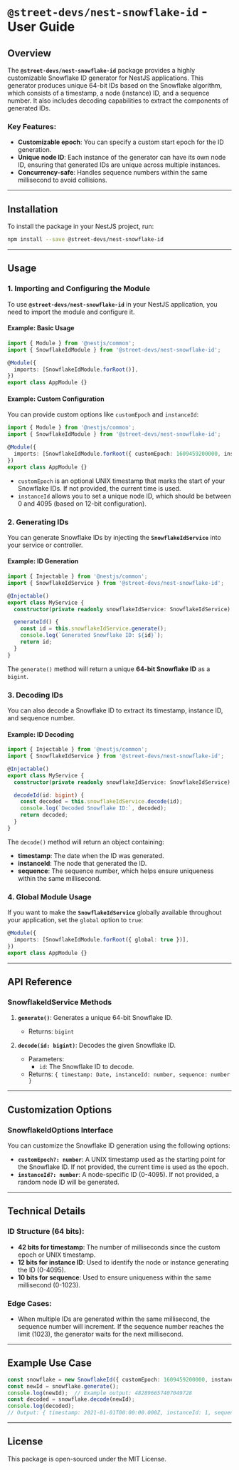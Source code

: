 # **`@street-devs/nest-snowflake-id` - User Guide**

## Overview

The **`@street-devs/nest-snowflake-id`** package provides a highly customizable Snowflake ID generator for NestJS applications. This generator produces unique 64-bit IDs based on the Snowflake algorithm, which consists of a timestamp, a node (instance) ID, and a sequence number. It also includes decoding capabilities to extract the components of generated IDs.

### Key Features:
- **Customizable epoch**: You can specify a custom start epoch for the ID generation.
- **Unique node ID**: Each instance of the generator can have its own node ID, ensuring that generated IDs are unique across multiple instances.
- **Concurrency-safe**: Handles sequence numbers within the same millisecond to avoid collisions.

---

## Installation

To install the package in your NestJS project, run:

```bash
npm install --save @street-devs/nest-snowflake-id
```

---

## Usage

### 1. Importing and Configuring the Module

To use **`@street-devs/nest-snowflake-id`** in your NestJS application, you need to import the module and configure it.

#### Example: Basic Usage

```typescript
import { Module } from '@nestjs/common';
import { SnowflakeIdModule } from '@street-devs/nest-snowflake-id';

@Module({
  imports: [SnowflakeIdModule.forRoot()],
})
export class AppModule {}
```

#### Example: Custom Configuration

You can provide custom options like `customEpoch` and `instanceId`:

```typescript
import { Module } from '@nestjs/common';
import { SnowflakeIdModule } from '@street-devs/nest-snowflake-id';

@Module({
  imports: [SnowflakeIdModule.forRoot({ customEpoch: 1609459200000, instanceId: 1 })], // custom epoch and node ID
})
export class AppModule {}
```

- `customEpoch` is an optional UNIX timestamp that marks the start of your Snowflake IDs. If not provided, the current time is used.
- `instanceId` allows you to set a unique node ID, which should be between 0 and 4095 (based on 12-bit configuration).

### 2. Generating IDs

You can generate Snowflake IDs by injecting the **`SnowflakeIdService`** into your service or controller.

#### Example: ID Generation

```typescript
import { Injectable } from '@nestjs/common';
import { SnowflakeIdService } from '@street-devs/nest-snowflake-id';

@Injectable()
export class MyService {
  constructor(private readonly snowflakeIdService: SnowflakeIdService) {}

  generateId() {
    const id = this.snowflakeIdService.generate();
    console.log(`Generated Snowflake ID: ${id}`);
    return id;
  }
}
```

The `generate()` method will return a unique **64-bit Snowflake ID** as a `bigint`.

### 3. Decoding IDs

You can also decode a Snowflake ID to extract its timestamp, instance ID, and sequence number.

#### Example: ID Decoding

```typescript
import { Injectable } from '@nestjs/common';
import { SnowflakeIdService } from '@street-devs/nest-snowflake-id';

@Injectable()
export class MyService {
  constructor(private readonly snowflakeIdService: SnowflakeIdService) {}

  decodeId(id: bigint) {
    const decoded = this.snowflakeIdService.decode(id);
    console.log(`Decoded Snowflake ID:`, decoded);
    return decoded;
  }
}
```

The `decode()` method will return an object containing:
- **timestamp**: The date when the ID was generated.
- **instanceId**: The node that generated the ID.
- **sequence**: The sequence number, which helps ensure uniqueness within the same millisecond.

### 4. Global Module Usage

If you want to make the **`SnowflakeIdService`** globally available throughout your application, set the `global` option to `true`:

```typescript
@Module({
  imports: [SnowflakeIdModule.forRoot({ global: true })],
})
export class AppModule {}
```

---

## API Reference

### SnowflakeIdService Methods

1. **`generate()`**: Generates a unique 64-bit Snowflake ID.
    - Returns: `bigint`

2. **`decode(id: bigint)`**: Decodes the given Snowflake ID.
    - Parameters:
      - `id`: The Snowflake ID to decode.
    - Returns: `{ timestamp: Date, instanceId: number, sequence: number }`

---

## Customization Options

### SnowflakeIdOptions Interface

You can customize the Snowflake ID generation using the following options:

- **`customEpoch?: number`**: A UNIX timestamp used as the starting point for the Snowflake ID. If not provided, the current time is used as the epoch.
- **`instanceId?: number`**: A node-specific ID (0-4095). If not provided, a random node ID will be generated.

---

## Technical Details

### ID Structure (64 bits):

- **42 bits for timestamp**: The number of milliseconds since the custom epoch or UNIX timestamp.
- **12 bits for instance ID**: Used to identify the node or instance generating the ID (0-4095).
- **10 bits for sequence**: Used to ensure uniqueness within the same millisecond (0-1023).

### Edge Cases:
- When multiple IDs are generated within the same millisecond, the sequence number will increment. If the sequence number reaches the limit (1023), the generator waits for the next millisecond.

---

## Example Use Case

```typescript
const snowflake = new SnowflakeId({ customEpoch: 1609459200000, instanceId: 1 });
const newId = snowflake.generate();
console.log(newId);  // Example output: 482896657407049728
const decoded = snowflake.decode(newId);
console.log(decoded); 
// Output: { timestamp: 2021-01-01T00:00:00.000Z, instanceId: 1, sequence: 0 }
```

---

## License

This package is open-sourced under the MIT License.